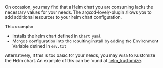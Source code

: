 On occasion, you may find that a Helm chart you are consuming lacks the necessary values for your needs. The argocd-lovely-plugin allows you to add additional resources to your helm chart configuration.

This example:
- Installs the helm chart defined in `Chart.yaml`
- Merges configuration into the resulting install by adding the Environment Variable defined in `env.txt`

Alternatively, if this is too basic for your needs, you may wish to Kustomize the Helm chart. An example of this can be found at [helm_kustomize](../helm_kustomize).